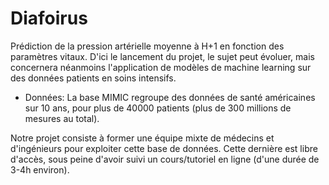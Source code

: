 # Diafoirus


Prédiction de la pression artérielle moyenne à H+1 en fonction des paramètres vitaux. D'ici le lancement du projet, le sujet peut évoluer, mais concernera néanmoins l'application de modèles de machine learning sur des données patients en soins intensifs. 

- Données: La base MIMIC regroupe des données de santé américaines sur 10 ans, pour plus de 40000 patients (plus de 300 millions de mesures au total). 

Notre projet consiste à former une équipe mixte de médecins et d'ingénieurs pour exploiter cette base de données. Cette dernière est libre d'accès, sous peine d'avoir suivi un cours/tutoriel en ligne (d'une durée de 3-4h environ). 